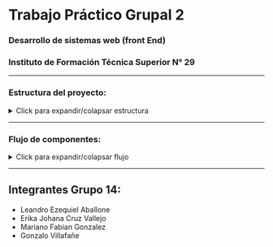 # Trabajo Práctico Grupal 2
### Desarrollo de sistemas web (front End)
### Instituto de Formación Técnica Superior N° 29
---

### Estructura del proyecto: 
<details>
  <summary>Click para expandir/colapsar estructura</summary>
  
    src/
    ├── App.css
    ├── App.jsx
    ├── assets
    │   └── img
    │       ├── carlina.png
    │       ├── chikis.jpg
    │       ├── cropped-Designer.jpeg
    │       ├── gonzalo-profile.jpg
    │       ├── kity.jpeg
    │       ├── lean_bg.jpg
    │       ├── logo_ba__buenos_aires_ciudad.png
    │       ├── pexels-bibekghosh-14553705.jpg
    │       ├── pexels-markusspiske-2764993.jpg
    │       └── test.jpg
    ├── Bitacora
    │   ├── Article.jsx
    │   ├── bitacora.css
    │   └── reuniones.json
    ├── components
    │   ├── ClimaPreview.jsx
    │   ├── Footer.jsx
    │   ├── Ifts.jsx
    │   ├── Img.jsx
    │   ├── MovieCard.jsx
    │   ├── Navbar.jsx
    │   ├── NoticiasPreview.jsx
    │   ├── Sidebar.jsx
    │   └── ToggleButton.jsx
    ├── erika
    │   ├── About.jsx
    │   ├── Actions.jsx
    │   ├── Contact.jsx
    │   ├── data.js
    │   ├── erika.css
    │   ├── Favorites.jsx
    │   ├── Music.jsx
    │   ├── Nav.jsx
    │   └── Skills.jsx
    ├── gonza
    │   ├── About.jsx
    │   ├── Contact.jsx
    │   ├── data.js
    │   ├── gonza.css
    │   ├── Hero.jsx
    │   ├── Movies.jsx
    │   ├── Music.jsx
    │   ├── Nav.jsx
    │   └── Skills.jsx
    ├── index.css
    ├── lean
    │   ├── About.jsx
    │   ├── Card.jsx
    │   ├── habilidades.json
    │   ├── Info.jsx
    │   ├── lean.css
    │   ├── Musica.jsx
    │   ├── Peliculas.jsx
    │   └── resources
    │       └── songs
    │           ├── coldplay.webm
    │           ├── ghost.webm
    │           └── linkinpark.webm
    ├── main.jsx
    ├── mariano
    │   ├── Curiosity.jsx
    │   ├── data.js
    │   ├── Hero.jsx
    │   ├── Interests.jsx
    │   ├── mariano.css
    │   ├── Nav.jsx
    │   ├── Philosophy.jsx
    │   ├── Quote.jsx
    │   └── Skills.jsx
    ├── pages
    │   ├── apiSections.css
    │   ├── Bitacora.jsx
    │   ├── Clima.jsx
    │   ├── Diagrama.jsx
    │   ├── Diagram.drawio.svg
    │   ├── Erika.jsx
    │   ├── Gonza.jsx
    │   ├── Home.jsx
    │   ├── Layout.jsx
    │   ├── Lean.jsx
    │   ├── Mariano.jsx
    │   ├── Noticias.jsx
    │   ├── Peliculas.jsx
    │   ├── RenderDiagram.drawio.html
    ├── portada
    │   ├── Card.jsx
    │   ├── Integrantes.jsx
    │   ├── portada.css
    │   └── Welcome.jsx
    └── seccionPeliculas
        ├── data.json
        └── peliculas.css
    
</details>

---

### Flujo de componentes: 

<details>

<summary>Click para expandir/colapsar flujo</summary>

![Flujo de componentes](./src/pages/Diagram.drawio.svg)


[Link al diagrama](https://viewer.diagrams.net/?tags=%7B%7D&lightbox=1&highlight=0000ff&edit=_blank&layers=1&nav=1&dark=auto#R%3Cmxfile%3E%3Cdiagram%20name%3D%22Page-1%22%20id%3D%221xXQZYzDkBPVSXY3quA3%22%3E7V1bc9q6Fv41zJzzkIwl3x8TWtrOThr25Mz09GmPAw54xyC2MTTpr98yWA62HCMHWRfiTKcDRuay1tKnb120NDCHi%2BcvSbCa36JpGA%2BgMX0emJ8GEAILwkH2z5i%2B7K94hru%2FMEuiaT7o9cJ99DvMLxr51U00DdelgSlCcRqtyhcnaLkMJ2npWpAk6Fd52COKy5%2B6CmYhdeF%2BEsT01R%2FRNJ3nvwK6r9e%2FhtFsTj4ZOP7%2BlYdg8jRL0GaZf94Amo%2B7v%2F3Li4C8V%2F5D1%2FNgin4dXDI%2FD8xhglC6f7R4HoZxJlsitv19ozdeLb53Ei5TlhssO%2F1998%2BfP799%2F3KxGf14%2BOduPLsw8%2B%2BWvhB5hFMsnvwpStI5mqFlEH9%2BvXq9%2B81h9q4GfvY65gahFb4I8MW%2FwzR9yXUdbFKEL83TRZy%2Fir9w8vL%2F7P5Lmzz9mb%2Fd7smn59Kzl%2BLZ9CrTOH66RMtwf2UUxXH%2BOi2RXEhrtEkmYYMYiOEFySxMG8bltp7J6OADcnl%2FCdEixN8XD0jCOEijbdnEgtxSZ8W4V23hB7nCWiiPvPE2iDf5R%2BGfPg2Tda1Wb4IHPHdLmgjiaLbEjydYYmGCL2zDJI3w5LjKX1hE0%2Ble6eE6%2Bh087N4vk%2FUKRct094Ps64H9qVb6TRaXfVD4PKiZ4fmHlGZJSbj5XRfGpWGTyZiDD1EQs%2Fzzdx9nv%2BZgCHp8XGNDqCqo%2BBLv1xmtsgF0Yiyw62m0xQ9n2cOr1ery7%2FUzeQV%2F0MGLlG5f52Om0l%2FzKA3vV8HO3n9hzC5r%2FM05QinkTcGbjlESOiAI9%2BsAP%2FNL8wPotIyO5oHdg9gBOB0FMYs3iO1uxT8qeDkYkAMEPceeiTWUrQg6leWrMh44jePxg%2F034DtbPQ0R1uaJsB40dUNYXw4cyJ7WjpbT2m0e3820JguWVtOa2PXp89q4xGu4Uxa76rMasvCmm%2BAFbVKNqBM0JFMn4oV%2FdO5kMYKsrwTIVrmQaTWDrNU4vCPq5OiIsWRh4IGxLgAlsQPVMZZ833NhTqyT2uM9qU%2BDZKgTJHevHVdLyC2WcaGY6%2BqIuYTaccBc4DoVd1V50LUold1H0%2FAhSPY0VjJhLWJ7LxWzlkVYTUmEtXmNmgbreaGV7Mk4SPH8ySYMXlwM7ySgdBiBkkRqJCOl04x81HhTBlKaSlIdNcxIjfhwWzOypJiRJK6mgxnZWpqRLcWMJKXhdTAjNcLabc3Ib3YXOjIjS44ZdRPMU8P81PA%2B25ofsGSE%2FExJiXgd7Ih7jEmIHUEDyLAjt8exdvbH2azo5axqN7Z%2F6R%2F%2Bld9wPx3y93i1FsmL7vHxInLPrqTyBH2N%2Bzi4qpGVaw2utt0tuN7%2BvPEWcBvczVbjJfhj%2FJcbb4lQxZofg5mwpYEqKuZmV7Wi0sOKHF%2BCFX3MFVqo9UEtrM%2BDEggiXVpwt0njPD8jM13iVNwu6ekSOiH4Pdiqklyi6lIcydKiq33%2Fh2azOLzepClaKiEzUHXIamQGDJFC8ymhfXtM13KFpYpBWUoGdt%2B%2FdpEU41FKbnKn5Kfp4awiowL0R2aEKvrrt%2Fi0nH9qxBuruX2ruke1SifNxvHdsElLx0pVi9suH%2BMSeh4siV2DqikdK9346ewCI5LpWyWlQdV1RsCreQ%2FHV%2Fw5Xe3gWKcJegqHKEZY4Z%2FijABeTIPk6T8DDDy7vwHEv80cjTz8%2BL98GLupmpdjnxspZa0ktqFSpMaWEoo9IDWuKqyGVYH8Wem7WE211OwYq7FksBpbxxWSTAkuKyQEwNZshaSLwWtWyOsoDSYoCWSvkp4xGnFbJamCFdmrpCMpZNAZyNqsq6Ra26EcJYuKROhBrRCaI4mtSNeDo8a2imph8jHS4Rp20%2FiOilv6OF0743LV2GzR2riax3dkXDrG6VyuMR%2FPLLftUL8bj6ujG8JVaYblKx9OdXXsc8VPS1k01VVeSWRROdIDJwyWsj1DA3uGoxEnz9BWzTMkyZKzYcKsdbaeGuG3atn2MbLi2RKYsHdu4QNmI%2BHuLp02Wfsge0sFKuKStJ7lhgSXpKi004o4eTyj7IZN7tXGJyF8%2FMNhs899AT%2BtcvTDEik1Niy1hVhgNN%2FQDcb655YAYLYSNfaet7YSU0bkGRh07lT9ldjnGMJwKkV86i%2FDsqm5bszc15OZAwilAAJdbqgBIHCj5lm2QLPyF%2F%2BsdpWKYAhqVPm3BgRgS%2FHVSehZK0Ag%2BTMevroJqvlD5ZMewIAfWmu71JRfUpryOoN0or4mUfU5iZ6k1zBmeSpuNYx%2BdS%2B87ExVUQB7Nr6zy7gyAoN7Z6QTm7rryEYL%2B%2BETKYZECOpCFwC9U9p2pnEPU52Ieb0X0VaDalV8A3LqXq9BVg0C7omddzmCVNvRo56g7crwBGUdEaivgRlqZKzaG1i1I5MYAys00BsYK4JBTQ3M9WUEtyHsDaylgamRPGlvYJ6MvRYA6li3X0wLLvlUnyx66rqrNVqqibR9Qcvf0iNthuE4wyGnSBuoHjMsP9R2Xk3LT0BkjxWR%2BbdtPlGDvdvZUoPkFC1lNNj7dW01qEbggDpn4mijOOCfeoOQAznJetNbJLNFqnFuWHuLhM1FDQw3iLHI3nNsa5FqNIBob5GWlEJcW8e9xMW04OE5uo5V3hKjfMUG6Bskt0YFNeJJ7VHBlNGNDtg6Nu8opgWX%2BgfHcTUryAVaNhHkqDXjEtq%2BV1KaBiWTliQ3WD4o8z9m8bSABOk42%2B8%2BZ1ahInma1usq8KVsQLfppjAaIDSZFzwQ2nLIRkltNqBD2kW6DZIoWKLTj81hzccMhwa%2FHufAr9TxyM%2FH2H3kbW9rPivyWoqVTJMGqJpBG%2BkIwgHagENaJGgTSLD7yqe20041ztqHglpq0FYkQFw9T%2FhoKKh62qcYykqogWa4zjOoYIByUEF9xkqvxTWFRuMwjiabOFh3VWzEgapCm%2BEETaFU1aS9gR9hPEHkHCQR3gDXE4%2FeSrXLO4ZTSkDs%2FUuPybr0KMYdbB2RnRgHnx32JqyEi5WHdpOG9m9Y%2BLMkwP9zOMdXCgTBKrORDkH01BghhG1cpIA5dmU2qxu3pAuYXkWHQTI9E%2Fu1oWTxFhHbRgJ4lYF1LP38Rr4nU1W728i29JoCmxpVfFvMZKuBbxv4N6rlDtVgi1SD0xcb782Rlaw63KvF3xUmqe4ItY3mKIntNI7vJkji0nCrPpN2eDJp4FbTesoHvwklOpe6C%2FaZDbWc2W7z%2BI5mto6NgIhl8wh%2BGi45IkKfid0ntVoCAvdtRacxZqbo9dUD2qRnxZmdag1TDWd2hHJmOgpyu1lj7BLnpncqYOluOuHY0qIgfH0%2BqJp4aVpeyXlpJ2PXUE3GNEGqC28sH9F5YTVDxFpofIOcA3UuEesq25cex%2FPoxfB7sBUrXW5RUq%2B6q0i2%2BXpMMKIE5%2BOrCIbku1DO5zH1qLmapBFadlY4IkUVADIkyVyhumBKHewo%2BXlpAkDVZgWTSzoKtiiJijT8uWjDYFgshC7FPr0U3z9FcSy0%2FIFnJ3qGnKVQc%2FdpMllj7kO0TIPJea3HgKUaTugiUPTGl0U8%2BbaCM1VLDBcd0Q%2Fk%2BzVMBO7t4txrjyGKKFjATDRGCW7PWRUMhFIorheNoTVglHxVoVxsvWgCL5HE8BWxzRCxESxiOrxeZ%2B1oG8mn7JzNnSE8KZbFkI7hWlBKvspwGei9YGWcWbAYeKpFi4sIhrQiBMv0B4dlCJfYqAfHShHws3GYRFgGWamKOt3g1ahFfMdxA%2BSbi%2B0Gr%2BPh2sWM4VKPmCX7S5JXf2cPqDmI8UOpzbh0TBJo1UhrtHcrNDzDuTOMaonBou%2B8tPAMZwEzxBfFCphoXKIjylXEkDqvWrojatKO6HgexWiNVvMXXcVsMIjZFytmuohguEkitI5SbaXMsnNTrPNo0uzyzw12HrWVcLUToHy4oLsEZnu8MWdLtQVlyJDSF2vHFk23d6FA0fuQOcZB8C9VDZNrNnprHWpi2tkquHcivezpLWLqFFCBIr79eeMt4Da4m63GS%2FDH%2BC833l7Q9G0YRwsO2yDeEE2NABukVTFIkR2SaqUluyNdF12UK5HHowHPWsHkwQzWFnWiw5vQq67RxzrSuW1PM6Bu4HyITq3YFTzhhDlYVja0t6dbUyyUnCujRBCtaWI05wa%2FIyzzqOtudadhsesphsW2ZCx2YBmMM2PsLAnFBaSBMJB%2BQ7H4aYLp2%2BEMw7Y6v0XTDJc%2B%2Fws%3D%3C%2Fdiagram%3E%3C%2Fmxfile%3E)

</details>

---

## Integrantes Grupo 14:

* Leandro Ezequiel Aballone
* Erika Johana Cruz Vallejo
* Mariano Fabian Gonzalez
* Gonzalo Villafañe
